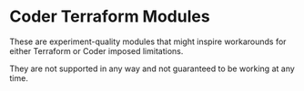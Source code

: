 # Coder Terraform Modules

These are experiment-quality modules that might inspire workarounds
for either Terraform or Coder imposed limitations.

They are not supported in any way and not guaranteed to be working at any time.

